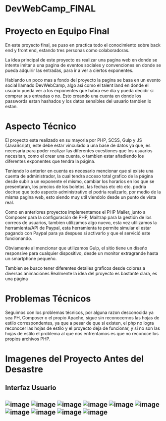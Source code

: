 # DevWebCamp_FINAL

# Proyecto en Equipo Final 
En este proyecto final, se puso en practica todo el conocimiento sobre back end y front end, estando tres personas como colaboradoras.

La idea principal de este proyecto es realizar una pagina web en donde se intente imitar a una pagina de eventos sociales y convenciones
en donde se pueda adquirir las entradas, para ir a ver a ciertos exponentes.

Hablando un poco mas a fondo del proyecto la pagina se basa en un evento social llamado DevWebCamp, algo asi como el talent land 
en donde el usuario pueda ver a los exponentes que habra ese dia y pueda decidir si comprar sus entradas o no. Esto creando una cuenta 
en donde los passwords estan hashados y los datos sensibles del usuario tambien lo estan.

# Aspecto Técnico
El proyecto esta realizado en su mayoria por PHP, SCSS, Gulp y JS (JavaScript), este debe estar vinculado a una base de datos ya que, es
necesaria para poder realizar las diferentes cuestiones que los usuarios necesitan, como el crear una cuenta, o tambien estar añadiendo 
los diferentes exponentes que tendra la página.

Teniendo lo anterior en cuenta es necesario mencionar que si existe una cuenta de administrador, la cual tendra acceso total grafico de la página
desde subir a un exponente el mismo, cambiar los horarios en los que se presentaran, los precios de los boletos, las fechas etc etc etc.
podria decirse que todo aspecto administrativo el podria realizarlo, por medio de la misma pagina web, esto siendo muy util viendolo desde un punto
de vista real.

Como en anteriores proyectos implementamos el PHP Mailer, junto a Composer para la configuración de PHP, Mailtrap para la gestión de los correos de 
usuarios, tambien utilizamos algo nuevo, esta vez utilizamos la herramienta/API de Paypal, esta herramienta te permite simular el estar pagando con Paypal
para ya despues si activarlo y que el servició este funcionando.

Obviamente al mencionar que utilizamos Gulp, el sitio tiene un diseño responsive para cualquier dispositivo, desde un monitor extragrande hasta un smartphone pequeño.

Tambien se busco tener diferentes detalles graficos desde colores a diversas animaciónes 
Realmente la idea del proyecto es bastante clara, es una página 

# Problemas Técnicos 

Seguimos con los problemas técnicos, por alguna razon desconocida ya sea PH, Composer o el propio Apache, sigue sin reconocernos las hojas de estilo correspondentes, ya que a pesar de que si existen, el php no logra reconocer las hojas de estilo y el proyecto deja de funcionar, y si no son las hojas de estilo el problema al que nos enfrentamos es que no reconoce los propios archivos PHP.

# Imagenes del Proyecto Antes del Desastre 

<h2> Interfaz Usuario <h2>
  
![image](https://user-images.githubusercontent.com/111943639/205960146-9eefe1ef-a803-42a6-8bb8-8e9ae3cc9455.png)
![image](https://user-images.githubusercontent.com/111943639/205960284-f01c9b8d-e642-4157-a385-87f6d943092f.png)
![image](https://user-images.githubusercontent.com/111943639/205961928-68175335-e011-49e6-9d84-0a65d78b47ff.png)
![image](https://user-images.githubusercontent.com/111943639/205962637-980b415a-f986-4611-b839-6bb5450c7e53.png)
![image](https://user-images.githubusercontent.com/111943639/205966890-a12dca6b-eb42-46f9-800c-bee18fd6f464.png)
![image](https://user-images.githubusercontent.com/111943639/205966973-f6679e1c-7bce-4dcd-86c8-bc9bd648b5b8.png)
![image](https://user-images.githubusercontent.com/111943639/205967032-e0c9595e-7c2c-4018-ac35-708bacdb5c33.png)
![image](https://user-images.githubusercontent.com/111943639/205967401-7c80765b-91b1-4bae-9e22-8ed589ec2568.png)
![image](https://user-images.githubusercontent.com/111943639/205967446-e3dc4770-fdb4-4c39-ae94-1df3ae08f297.png)
![image](https://user-images.githubusercontent.com/111943025/205968484-026c8ec1-5a9e-4978-ba2f-7ce26e8cbd9b.png)




